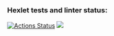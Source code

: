 ### Hexlet tests and linter status:
[![Actions Status](https://github.com/chuikopalina/frontend-project-lvl1/workflows/hexlet-check/badge.svg)](https://github.com/chuikopalina/frontend-project-lvl1/actions)
<a href="https://codeclimate.com/github/chuikopalina/frontend-project-lvl1/maintainability"><img src="https://api.codeclimate.com/v1/badges/67d0a5c2d4e9e755ce98/maintainability" /></a>
